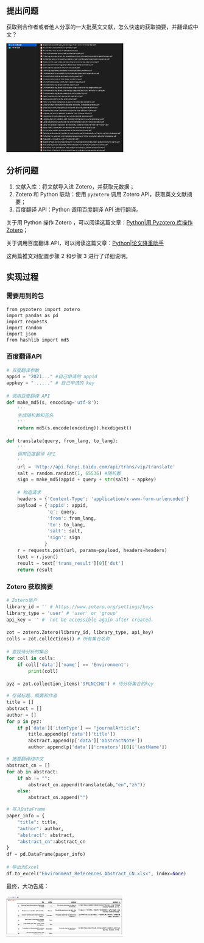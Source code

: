 ## 提出问题

获取到合作者或者他人分享的一大批英文文献，怎么快速的获取摘要，并翻译成中文？

<img src="./images/fig_1.png" style="zoom:30%;" />

## 分析问题

1. 文献入库：将文献导入进 Zotero，并获取元数据；
2. Zotero 和 Python 联动：使用 `pyzotero` 调用 Zotero API，获取英文文献摘要；
3. 百度翻译 API：Python 调用百度翻译 API 进行翻译。

关于用 Python 操作 Zotero ，可以阅读这篇文章：[Python|用 Pyzotero 库操作 Zotero](https://mp.weixin.qq.com/s/ncB5lgIR5TZlp-yNW3qy9w)；

关于调用百度翻译 API，可以阅读这篇文章：[Python|论文降重助手](https://mp.weixin.qq.com/s/TJmGeBPg8iC1YMRWFMxpvw)

这两篇推文对配置步骤 2 和步骤 3 进行了详细说明。



## 实现过程

### 需要用到的包

```
from pyzotero import zotero
import pandas as pd
import requests
import random
import json
from hashlib import md5
```

### 百度翻译API

```Python
# 百度翻译参数
appid = "2021..." #自己申请的 appid
appkey = "......" # 自己申请的 key

# 调用百度翻译 API
def make_md5(s, encoding='utf-8'):
    '''
    生成随机数和签名
    '''
    return md5(s.encode(encoding)).hexdigest()

def translate(query, from_lang, to_lang):
    '''
    调用百度翻译 API
    '''
    url = 'http://api.fanyi.baidu.com/api/trans/vip/translate'
    salt = random.randint(1, 65536) #随机数
    sign = make_md5(appid + query + str(salt) + appkey)

    # 构造请求
    headers = {'Content-Type': 'application/x-www-form-urlencoded'}
    payload = {'appid': appid,
               'q': query,
               'from': from_lang,
               'to': to_lang,
               'salt': salt,
               'sign': sign
              }
    r = requests.post(url, params=payload, headers=headers)
    text = r.json()
    result = text['trans_result'][0]['dst']
    return result
```

### Zotero 获取摘要

```Python
# Zotero账户
library_id = '' # https://www.zotero.org/settings/keys
library_type = 'user' # 'user' or 'group'
api_key = '' #  not be accessible again after created.

zot = zotero.Zotero(library_id, library_type, api_key)
colls = zot.collections() # 所有集合名称

# 查找待分析的集合
for coll in colls:
    if coll['data']['name'] == 'Environment':
        print(coll)
        
pyz = zot.collection_items('9FLNCCHU') # 待分析集合的key
```

```Python
# 存储标题、摘要和作者
title = []
abstract = []
author = []   
for p in pyz:
    if p['data']['itemType'] == "journalArticle":
        title.append(p['data']['title'])
        abstract.append(p['data']['abstractNote'])
        author.append(p['data']['creators'][0]['lastName'])
```

```Python
# 摘要翻译成中文
abstract_cn = []
for ab in abstract:
    if ab != "":
        abstract_cn.append(translate(ab,"en","zh"))
    else:
        abstract_cn.append("")
```

```Python
# 写入DataFrame
paper_info = {
    "title": title,
    "author": author,
    "abstract": abstract,
    "abstract_cn":abstract_cn
}
df = pd.DataFrame(paper_info)

# 导出为Excel
df.to_excel("Environment_References_Abstract_CN.xlsx", index=None)
```

最终，大功告成：

<img src="./images/fig_2.png" style="zoom:30%;" />